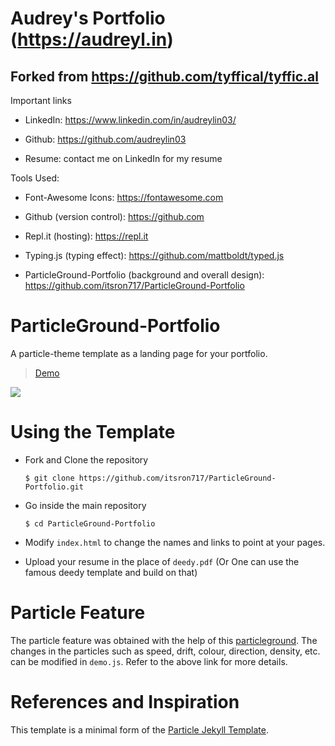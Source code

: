 # Audrey's Portfolio (https://audreyl.in) 

## Forked from https://github.com/tyffical/tyffic.al

Important links

- LinkedIn: https://www.linkedin.com/in/audreylin03/

- Github: https://github.com/audreylin03

- Resume: contact me on LinkedIn for my resume

Tools Used:

- Font-Awesome Icons: https://fontawesome.com

- Github (version control): https://github.com

- Repl.it (hosting): https://repl.it

- Typing.js (typing effect): https://github.com/mattboldt/typed.js

- ParticleGround-Portfolio (background and overall design): https://github.com/itsron717/ParticleGround-Portfolio

# ParticleGround-Portfolio

A particle-theme template as a landing page for your portfolio.

> [Demo](https://landing-page--itsron717.repl.co/)

<img src="particle_demo/particle_demo.png"/>

# Using the Template

  - Fork and Clone the repository

    ```
    $ git clone https://github.com/itsron717/ParticleGround-Portfolio.git
    ```
 
  - Go inside the main repository
  
    ```
    $ cd ParticleGround-Portfolio
    ```
    
  - Modify `index.html` to change the names and links to point at your pages.
  
  - Upload your resume in the place of `deedy.pdf` (Or One can use the famous deedy template and build on that)
   
# Particle Feature

The particle feature was obtained with the help of this [particleground](https://github.com/jnicol/particleground). The changes in the particles such as speed, drift, colour, direction, density, etc. can be modified in `demo.js`. Refer to the above link for more details.


# References and Inspiration

This template is a minimal form of the [Particle Jekyll Template](https://github.com/nrandecker/particle).
